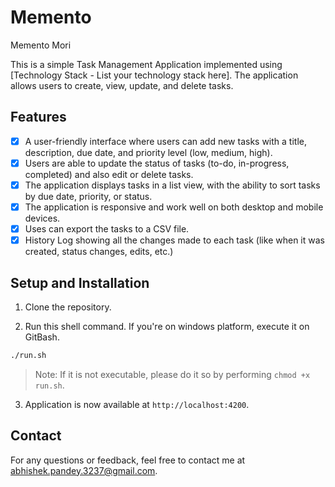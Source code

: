 # Memento

Memento Mori

This is a simple Task Management Application implemented using [Technology Stack - List your technology stack here]. The application allows users to create, view, update, and delete tasks.

## Features

- [x] A user-friendly interface where users can add new tasks with a title, description, due date, and priority level (low, medium, high).
- [x] Users are able to update the status of tasks (to-do, in-progress, completed) and also edit or delete tasks.
- [x] The application displays tasks in a list view, with the ability to sort tasks by due date, priority, or status.
- [x] The application is responsive and work well on both desktop and mobile devices.
- [x] Uses can export the tasks to a CSV file.
- [x] History Log showing all the changes made to each task (like when it was created, status changes, edits, etc.)

## Setup and Installation

1. Clone the repository.

2. Run this shell command. If you're on windows platform, execute it on GitBash.

```bash
./run.sh
```

> Note: If it is not executable, please do it so by performing `chmod +x run.sh`.

3. Application is now available at `http://localhost:4200`.

## Contact

For any questions or feedback, feel free to contact me at abhishek.pandey.3237@gmail.com.
